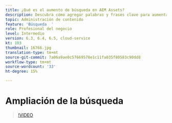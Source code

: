 ```yaml
---
title: ¿Qué es el aumento de búsqueda en AEM Assets?
description: Descubra cómo agregar palabras y frases clave para aumentar la relevancia de búsqueda de un recurso en Adobe Experience Manager.
topic: Administración de contenido
feature: 'Búsqueda  '
role: Profesional del negocio
level: Intermedio
version: 6.3, 6.4, 6.5, cloud-service
kt: 103
thumbnail: 16766.jpg
translation-type: tm+mt
source-git-commit: 7a06a9ae0c57669578e1c11fa035f80583c90dd8
workflow-type: tm+mt
source-wordcount: '33'
ht-degree: 15%

---
```



# Ampliación de la búsqueda

>[!VIDEO](https://video.tv.adobe.com/v/16766/?quality=12&learn=on)
